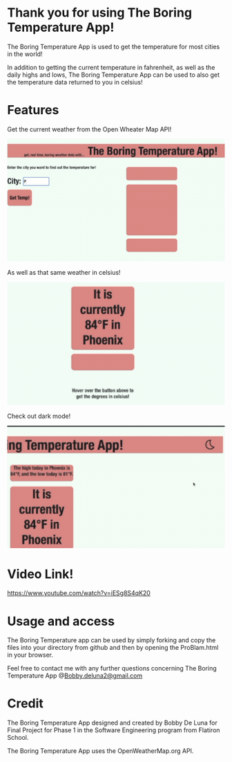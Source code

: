 # Thank you for using The Boring Temperature App!

The Boring Temperature App is used to get the temperature for most cities in the world! 

In addition to getting the current temperature in fahrenheit, as well as the daily highs and lows, The Boring Temperature App can be used to also get the temperature data returned to you in celsius!

# Features

Get the current weather from the Open Wheater Map API!

![](temp.gif)

As well as that same weather in celsius!

![](cel-mode.gif)

Check out dark mode!

![](night-mode.gif)

# Video Link!

https://www.youtube.com/watch?v=iESg8S4qK20

# Usage and access

The Boring Temperature app can be used by simply forking and copy the files into your directory from github and then by opening the ProBlam.html in your browser. 

Feel free to contact me with any further questions concerning The Boring Temperature App                @Bobby.deluna2@gmail.com

# Credit

The Boring Temperature App designed and created by Bobby De Luna for Final Project for Phase 1 in the Software Engineering program from Flatiron School. 

The Boring Temperature App uses the OpenWeatherMap.org API. 

